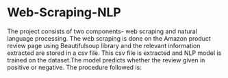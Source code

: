 # Web-Scraping-NLP
The project consists of two components- web scraping and natural language processing.
The web scraping is done on the Amazon product review page using Beautifulsoup library and the relevant information extracted are stored in a csv file.
This csv file is extracted and NLP model is trained on the dataset.The model predicts whether the review given in positive or negative.
The procedure followed is:
